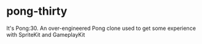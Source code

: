 # pong-thirty
It's Pong:30. An over-engineered Pong clone used to get some experience with SpriteKit and GameplayKit
